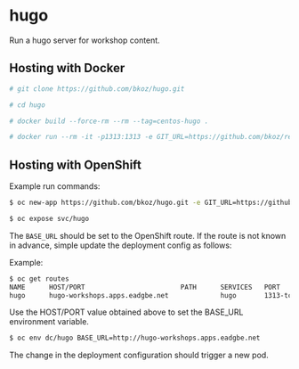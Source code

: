 # hugo

Run a hugo server for workshop content.

## Hosting with Docker

```bash
# git clone https://github.com/bkoz/hugo.git

# cd hugo

# docker build --force-rm --rm --tag=centos-hugo .

# docker run --rm -it -p1313:1313 -e GIT_URL=https://github.com/bkoz/redhatgov.github.io -e GIT_BRANCH=bkoz-dev -e APPEND_PORT=true -e BASE_URL=http://localhost centos-hugo
```

## Hosting with OpenShift

Example run commands:

```bash
$ oc new-app https://github.com/bkoz/hugo.git -e GIT_URL=https://github.com/bkoz/redhatgov.github.io.git -e GIT_BRANCH=bkoz-dev -e BASE_URL=http://hugo-workshops.apps.eadgbe.net

$ oc expose svc/hugo
```

The ```BASE_URL``` should be set to the OpenShift route. If the route is not known in advance, simple update the deployment config as follows:

Example:

```bash
$ oc get routes
NAME      HOST/PORT                        PATH      SERVICES   PORT       TERMINATION   WILDCARD
hugo      hugo-workshops.apps.eadgbe.net             hugo       1313-tcp                 None
```

Use the HOST/PORT value obtained above to set the BASE_URL environment variable.

```bash
$ oc env dc/hugo BASE_URL=http://hugo-workshops.apps.eadgbe.net
```

The change in the deployment configuration should trigger a new pod.

